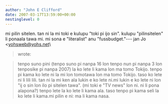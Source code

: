 ```yaml
---
author: "John E Clifford"
date: 2007-03-17T13:59:00+00:00
nestinglevel: 0
---
```

mi pilin sitelen. tan ni la mi toki e kulupu "toki pi ijo sin". kulupu "pilinsitelen" li ponaala tawa mi. mi sona e "literalist" anu "fussbudget."---
 jan Jo <[yohsweb@yohs.net](mailto://yohsweb@yohs.net)\
> wrote:

> tenpo suno pini (tenpo suno pi nanpa 16 lon tenpo nun pi nanpa 3 lon tenposike pi nanpa 2007)
> la ko lete li kama lon ma tomo Tokijo. tenpo pi kama ko lete ni la mi lon tomotawa lon ma tomo
> Tokijo. taso ko lete ni li lili lili. tan ni la mi ken ala lukin e ko lete ni.mi lukin e ko
> lete ni lon "ij
> o sin lon ilo pi sitelen tawa". (mi toki e "TV news" lon ni. ni li pona alapona?)
> tenpo lete la ko lete li kama ala. taso tenpo pi kama seli la ko lete li kama.mi pilin e ni: ma
> li kama nasa.
>>